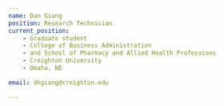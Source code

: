 ```yaml
---
name: Dan Giang
position: Research Technician
current_position:
    - Graduate student
    - College of Business Administration
    - and School of Pharmacy and Allied Health Professions
    - Creighton University
    - Omaha, NE

email: dkgiang@creighton.edu

---
```

